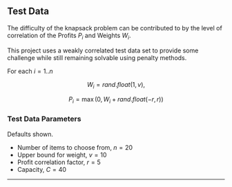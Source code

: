 
## Test Data

The difficulty of the knapsack problem can be contributed to by the level of correlation of the Profits $P_i$ and Weights $W_i$.

This project uses a weakly correlated test data set to provide some challenge while still remaining solvable using penalty methods.

For each $i=1..n$

$$W_i = rand.float(1, v),$$

$$P_i = \max(0, W_i + rand.float(-r, r))$$

### Test Data Parameters

Defaults shown.

* Number of items to choose from, $n = 20$
* Upper bound for weight, $v = 10$
* Profit correlation factor, $r = 5$
* Capacity, $C = 40$

----

